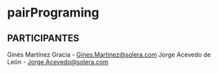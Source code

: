 # pairPrograming
## PARTICIPANTES
Ginés Martínez Gracia - Gines.Martinez@solera.com
Jorge Acevedo de León - Jorge.Acevedo@solera.com
